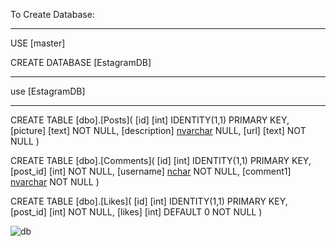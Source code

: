To Create Database:
_________________

USE [master]

CREATE DATABASE [EstagramDB]

_________________

use [EstagramDB]

_________________

CREATE TABLE [dbo].[Posts](
	[id] [int] IDENTITY(1,1) PRIMARY KEY,
	[picture] [text] NOT NULL,
	[description] [nvarchar](max) NULL,
	[url] [text] NOT NULL
)

CREATE TABLE [dbo].[Comments](
	[id] [int] IDENTITY(1,1) PRIMARY KEY,
	[post_id] [int] NOT NULL,
	[username] [nchar](30) NOT NULL,
	[comment1] [nvarchar](max) NOT NULL
)

CREATE TABLE [dbo].[Likes](
	[id] [int] IDENTITY(1,1) PRIMARY KEY,
	[post_id] [int] NOT NULL,
	[likes] [int] DEFAULT 0 NOT NULL
)

![db](https://user-images.githubusercontent.com/59646712/113355691-d297ee00-9349-11eb-9f26-13599e174c49.png)
